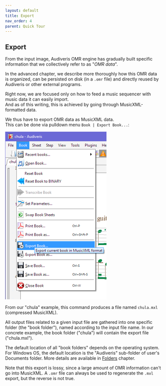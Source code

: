 ```yaml
---
layout: default
title: Export
nav_order: 4
parent: Quick Tour
---
```

## Export

From the input image, Audiveris OMR engine has gradually built specific information that we
collectively refer to as "_OMR data_".

In the advanced chapter, we describe more thoroughly how this OMR data is organized, can be
persisted on disk (in a `.omr` file) and directly reused by Audiveris or other external programs.

Right now, we are focused only on how to feed a music sequencer with music data it can easily import.  
And as of this writing, this is achieved by going through MusicXML-formatted data.

We thus have to export OMR data as MusicXML data.  
This can be done via pulldown menu `Book | Export Book...`:

![](../assets/images/book_export.png)

From our "chula" example, this command produces a file named `chula.mxl` (compressed MusicXML).

All output files related to a given input file are gathered into one specific folder
(the "book folder"), named according to the input file name.
In our concrete example, the book folder ("chula") will contain the export file ("chula.mxl").

The default location of all "book folders" depends on the operating system.
For Windows OS, the default location is the "Audiveris" sub-folder of user's Documents folder.
More details are available in [Folders](../folders/README) chapter.

Note that this export is lossy, since a large amount of OMR information can't go into MusicXML.
A `.omr` file can always be used to regenerate the `.mxl` export, but the reverse is not true.
